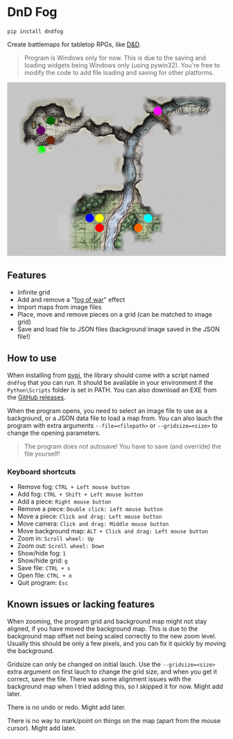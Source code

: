 # DnD Fog

```shell
pip install dndfog
```

Create battlemaps for tabletop RPGs, like [D&D](https://www.dndbeyond.com/).

> Program is Windows only for now. This is due to the saving and loading widgets
> being Windows only (using pywin32). You're free to modify the code to add file
> loading and saving for other platforms.

![Example Map](docs/img/example-map.png)

## Features

- Infinite grid
- Add and remove a "[fog of war](https://en.wikipedia.org/wiki/Fog_of_war)" effect
- Import maps from image files
- Place, move and remove pieces on a grid (can be matched to image grid)
- Save and load file to JSON files (background image saved in the JSON file!)

## How to use

When installing from [pypi](https://pypi.org/), the library should come with a script
named `dndfog` that you can run. It should be available in your environment if
the `Python\Scripts` folder is set in PATH. You can also download an EXE from
the [GitHub releases](https://github.com/MrThearMan/dndfog/releases).

When the program opens, you need to select an image file to use as a background,
or a JSON data file to load a map from. You can also lauch the program with extra
arguments `--file=<filepath>` or `--gridsize=<size>` to change the opening parameters.

> The program does not autosave! You have to save (and override) the file yourself!

### Keyboard shortcuts

- Remove fog: `CTRL + Left mouse button`
- Add fog: `CTRL + Shift + Left mouse button`
- Add a piece: `Right mouse button`
- Remove a piece: `Double click: Left mouse button`
- Move a piece: `Click and drag: Left mouse button`
- Move camera: `Click and drag: Middle mouse button`
- Move background map: `ALT + Click and drag: Left mouse button`
- Zoom in: `Scroll wheel: Up`
- Zoom out: `Scroll wheel: Down`
- Show/hide fog: `1`
- Show/hide grid: `g`
- Save file: `CTRL + s`
- Open file: `CTRL + o`
- Quit program: `Esc`

## Known issues or lacking features

When zooming, the program grid and background map might not stay aligned,
if you have moved the background map. This is due to the background map offset
not being scaled correctly to the new zoom level. Usually this should be only
a few pixels, and you can fix it quickly by moving the background.

Gridsize can only be changed on initial lauch. Use the `--gridsize=<size>`
extra argument on first lauch to change the grid size, and when you get it
correct, save the file. There was some alignment issues with the background
map when I tried adding this, so I skipped it for now. Might add later.

There is no undo or redo. Might add later.

There is no way to mark/point on things on the map (apart from the mouse cursor).
Might add later.

